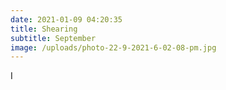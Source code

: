 ```yaml
---
date: 2021-01-09 04:20:35
title: Shearing
subtitle: September
image: /uploads/photo-22-9-2021-6-02-08-pm.jpg
---
```


I
